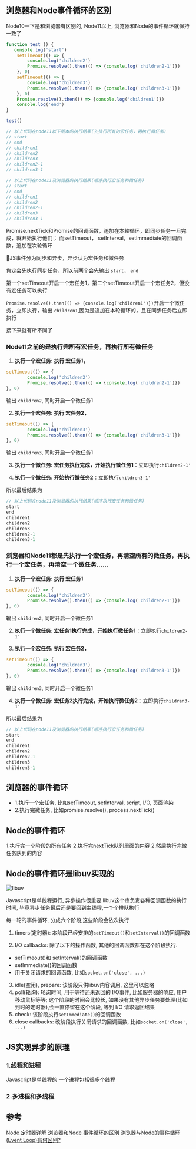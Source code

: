 ## 浏览器和Node事件循环的区别

Node10一下是和浏览器有区别的, Node11以上, 浏览器和Node的事件循环就保持一致了
```js
function test () {
   console.log('start')
    setTimeout(() => {
        console.log('children2')
        Promise.resolve().then(() => {console.log('children2-1')})
    }, 0)   
    setTimeout(() => {
        console.log('children3')
        Promise.resolve().then(() => {console.log('children3-1')})
    }, 0)
    Promise.resolve().then(() => {console.log('children1')})
    console.log('end') 
}

test()

// 以上代码在node11以下版本的执行结果(先执行所有的宏任务，再执行微任务)
// start
// end
// children1
// children2
// children3
// children2-1
// children3-1

// 以上代码在node11及浏览器的执行结果(顺序执行宏任务和微任务)
// start
// end
// children1
// children2
// children2-1
// children3
// children3-1
```
Promise.nextTick和Promise的回调函数，追加在本轮循环，即同步任务一旦完成，就开始执行他们；
而setTimeout， setInterval，setImmediate的回调函数，追加在次轮循环

JS事件分为同步和异步，异步认为宏任务和微任务

肯定会先执行同步任务，所以前两个会先输出 `start`， `end`


第一个setTimeout开启一个宏任务1，第二个setTimeout开启一个宏任务2，但没有宏任务可以执行

`Promise.resolve().then(() => {console.log('children1')})`开启一个微任务，立即执行，输出 `children1`,因为是追加在本轮循环的，且在同步任务后立即执行

接下来就有所不同了
### Node11之前的是执行完所有宏任务，再执行所有微任务

1. <b>执行一个宏任务: 执行 宏任务1，</b>
```js
setTimeout(() => {
        console.log('children2')
        Promise.resolve().then(() => {console.log('children2-1')})
}, 0)  
```
输出 `children2`, 
同时开启一个微任务1

2. <b>执行一个宏任务: 执行 宏任务2，</b>
```js
setTimeout(() => {
        console.log('children3')
        Promise.resolve().then(() => {console.log('children3-1')})
}, 0)  
```
输出 `children3`, 
同时开启一个微任务1

3. <b>执行一个微任务: 宏任务执行完成，开始执行微任务1</b>：立即执行`children2-1'`

4. <b>执行一个微任务:  开始执行微任务2</b>：立即执行`children3-1'`

所以最后结果为
```js
// 以上代码在node11及浏览器的执行结果(顺序执行宏任务和微任务)
start
end
children1
children2
children3
children2-1
children3-1
```

### 浏览器和Node11都是先执行一个宏任务，再清空所有的微任务，再执行一个宏任务，再清空一个微任务......

1. <b>执行一个宏任务: 执行 宏任务1</b>
```js
setTimeout(() => {
        console.log('children2')
        Promise.resolve().then(() => {console.log('children2-1')})
}, 0)  
```
输出 `children2`, 
同时开启一个微任务1

2. <b>执行一个微任务: 宏任务1执行完成，开始执行微任务1</b>：立即执行`children2-1'`

3. <b>执行一个宏任务: 执行 宏任务2，</b>
```js
setTimeout(() => {
        console.log('children3')
        Promise.resolve().then(() => {console.log('children3-1')})
}, 0)  
```
输出 `children3`, 
同时开启一个微任务1

4. <b>执行一个微任务: 宏任务2执行完成，开始执行微任务2</b>：立即执行`children3-1'`

所以最后结果为
```js
// 以上代码在node11及浏览器的执行结果(顺序执行宏任务和微任务)
start
end
children1
children2
children2-1
children3
children3-1
```


## 浏览器的事件循环
- 1.执行一个宏任务, 比如setTimeout, setInterval, script, I/O, 页面渲染
- 2.执行完微任务, 比如promise.resolve(), process.nextTick()

## Node的事件循环
1.执行完一个阶段的所有任务
2.执行完nextTick队列里面的内容
2.然后执行完微任务队列的内容

## Node的事件循环是libuv实现的

![libuv](https://cdn.suisuijiang.com/ImageMessage/5adad39555703565e79040fa_1554106811355.png?width=750&height=679&imageView2/3/)

Javascript是单线程运行, 异步操作很重要.libuv这个库负责各种回调函数的执行时间, 毕竟异步任务最后还是要回到主线程,一个个排队执行

每一轮的事件循环, 分成六个阶段,这些阶段会依次执行
1. timers(定时器): 本阶段已经安排的`setTimeout()`和`setInterval()`的回调函数

2. I/O callbacks: 
除了以下的操作函数, 其他的回调函数都在这个阶段执行.
- setTimeout()和 setInterval()的回调函数
- setImmediate()的回调函数
- 用于关闭请求的回调函数, 比如`socket.on('close', ...)`

3. idle(空闲), prepare: 该阶段只供libuv内容调用, 这里可以忽略
4. poll(轮询): 
轮询时间, 用于等待还未返回的 I/O事件, 比如服务器的响应, 用户移动鼠标等等;
这个阶段的时间会比较长, 如果没有其他异步任务要处理(比如到时的定时器),会一直停留在这个阶段, 等到 I/O 请求返回结果
5. check: 该阶段执行`setImmediate()`的回调函数
6. close callbacks: 改阶段执行关闭请求的回调函数, 比如`socket.on('close', ...)`


## JS实现异步的原理

### 1.线程和进程

Javascript是单线程的
一个进程包括很多个线程

### 2.多进程和多线程


## 参考
[Node 定时器详解](http://www.ruanyifeng.com/blog/2018/02/node-event-loop.html)
[浏览器和Node 事件循环的区别](https://github.com/Advanced-Frontend/Daily-Interview-Question/issues/26)
[浏览器与Node的事件循环(Event Loop)有何区别?](https://juejin.im/post/5c337ae06fb9a049bc4cd218#heading-12)
